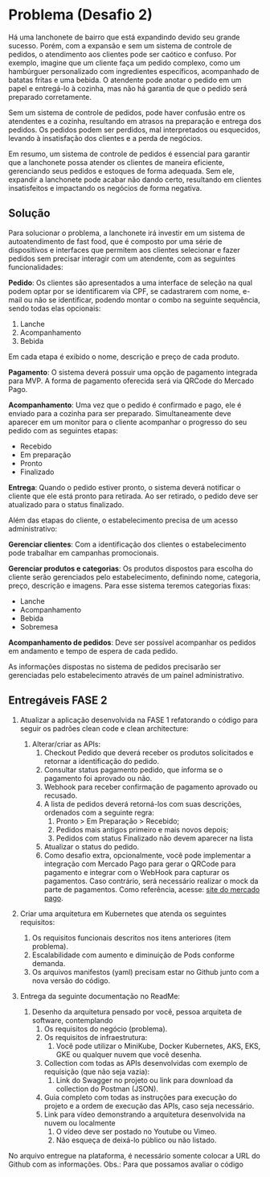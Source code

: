 # Problema (Desafio 2)

Há uma lanchonete de bairro que está expandindo devido seu grande sucesso. Porém, com a expansão e sem um sistema de controle de pedidos, o atendimento aos clientes pode ser caótico e confuso. Por exemplo, imagine que um cliente faça um pedido complexo, como um hambúrguer personalizado com ingredientes específicos, acompanhado de batatas fritas e uma bebida. O atendente pode anotar o pedido em um papel e entregá-lo à cozinha, mas não há garantia de que o pedido será preparado corretamente. 

Sem um sistema de controle de pedidos, pode haver confusão entre os atendentes e a cozinha, resultando em atrasos na preparação e entrega dos pedidos. Os pedidos podem ser perdidos, mal interpretados ou esquecidos, levando à insatisfação dos clientes e a perda de negócios. 

Em resumo, um sistema de controle de pedidos é essencial para garantir que a lanchonete possa atender os clientes de maneira eficiente, gerenciando seus pedidos e estoques de forma adequada. Sem ele, expandir a lanchonete pode acabar não dando certo, resultando em clientes insatisfeitos e impactando os negócios de forma negativa. 

## Solução

Para solucionar o problema, a lanchonete irá investir em um sistema de autoatendimento de fast food, que é composto por uma série de dispositivos e interfaces que permitem aos clientes selecionar e fazer pedidos sem precisar interagir com um atendente, com as seguintes funcionalidades: 

**Pedido**: Os clientes são apresentados a uma interface de seleção na qual podem optar por se identificarem via CPF, se cadastrarem com nome, e-mail ou não se identificar, podendo montar o combo na seguinte sequência, sendo todas elas opcionais:  
1. Lanche
2. Acompanhamento 
3. Bebida 

Em cada etapa é exibido o nome, descrição e preço de cada produto. 

**Pagamento**: O sistema deverá possuir uma opção de pagamento integrada para MVP. A forma de pagamento oferecida será via QRCode do Mercado Pago. 

**Acompanhamento**: Uma vez que o pedido é confirmado e pago, ele é enviado para a cozinha para ser preparado. Simultaneamente deve aparecer em um monitor para o cliente acompanhar o progresso do seu pedido com as seguintes etapas: 
- Recebido 
- Em preparação 
- Pronto 
- Finalizado 

**Entrega**: Quando o pedido estiver pronto, o sistema deverá notificar o cliente que ele está pronto para retirada. Ao ser retirado, o pedido deve ser atualizado para o status finalizado. 

Além das etapas do cliente, o estabelecimento precisa de um acesso administrativo: 

**Gerenciar clientes**: Com a identificação dos clientes o estabelecimento pode trabalhar em campanhas promocionais. 

**Gerenciar produtos e categorias**: Os produtos dispostos para escolha do cliente serão gerenciados pelo estabelecimento, definindo nome, categoria, preço, descrição e imagens. Para esse sistema teremos categorias fixas:
- Lanche 
- Acompanhamento  
- Bebida 
- Sobremesa 

**Acompanhamento de pedidos**: Deve ser possível acompanhar os pedidos em andamento e tempo de espera de cada pedido.

As informações dispostas no sistema de pedidos precisarão ser gerenciadas pelo estabelecimento através de um painel administrativo. 

## Entregáveis FASE 2

1. Atualizar a aplicação desenvolvida na FASE 1 refatorando o código para seguir os padrões clean code e clean architecture:
      1. Alterar/criar as APIs:
         1. Checkout Pedido que deverá receber os produtos solicitados e retornar a identificação do pedido.
         2. Consultar status pagamento pedido, que informa se o pagamento foi aprovado ou não.
         3. Webhook para receber confirmação de pagamento aprovado ou recusado.
         4. A lista de pedidos deverá retorná-los com suas descrições, ordenados com a seguinte regra:
            1. Pronto > Em Preparação > Recebido;
            2. Pedidos mais antigos primeiro e mais novos depois;
            3. Pedidos com status Finalizado não devem aparecer na lista
         5. Atualizar o status do pedido.
         6. Como desafio extra, opcionalmente, você pode implementar a integração com Mercado Pago para gerar o QRCode para pagamento e integrar com o WebHook para capturar os pagamentos. Caso contrário, será necessário realizar o mock da parte de pagamentos. Como referência, acesse: [site do mercado pago](https://www.mercadopago.com.br/developers/pt/docs/qr-code/integration-configuration/qr-dynamic/integration). 

2. Criar uma arquitetura em Kubernetes que atenda os seguintes requisitos:
   1. Os requisitos funcionais descritos nos itens anteriores (item problema).
   2. Escalabilidade com aumento e diminuição de Pods conforme demanda.
   3. Os arquivos manifestos (yaml) precisam estar no Github junto com a nova versão do código. 

3. Entrega da seguinte documentação no ReadMe:
   1. Desenho da arquitetura pensado por você, pessoa arquiteta de software, contemplando
      1. Os requisitos do negócio (problema).
      2. Os requisitos de infraestrutura:
         1. Você pode utilizar o MiniKube, Docker Kubernetes, AKS, EKS, GKE ou qualquer nuvem que você desenha.
      3. Collection com todas as APIs desenvolvidas com exemplo de requisição (que não seja vazia):
         1. Link do Swagger no projeto ou link para download da collection do Postman (JSON).
      4. Guia completo com todas as instruções para execução do projeto e a ordem de execução das APIs, caso seja necessário.
      5. Link para vídeo demonstrando a arquitetura desenvolvida na nuvem ou localmente
         1. O vídeo deve ser postado no Youtube ou Vimeo.
         2. Não esqueça de deixá-lo público ou não listado. 

No arquivo entregue na plataforma, é necessário somente colocar a URL do Github com as informações. Obs.: Para que possamos avaliar o código
